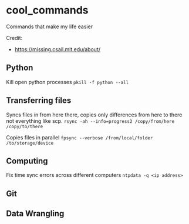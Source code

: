 # cool_commands
Commands that make my life easier

Credit: 
* https://missing.csail.mit.edu/about/

## Python
Kill open python processes
```pkill -f python --all```

## Transferring files
Syncs files in from here there, copies only differences from here to there not everything like scp.
```rsync -ah --info=progress2 /copy/from/here /copy/to/there```

Copies files in parallel 
```fpsync --verbose /from/local/folder /to/storage/device```

## Computing
Fix time sync errors across different computers ```ntpdata -q <ip address>```

## Git

## Data Wrangling
